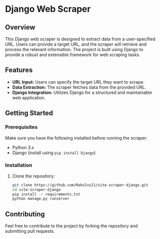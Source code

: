 # Django Web Scraper

## Overview

This Django web scraper is designed to extract data from a user-specified URL. Users can provide a target URL, and the scraper will retrieve and process the relevant information. The project is built using Django to provide a robust and extensible framework for web scraping tasks.

## Features

- **URL Input:** Users can specify the target URL they want to scrape.
- **Data Extraction:** The scraper fetches data from the provided URL.
- **Django Integration:** Utilizes Django for a structured and maintainable web application.

## Getting Started

### Prerequisites

Make sure you have the following installed before running the scraper:

- Python 3.x
- Django (install using `pip install Django`)

### Installation

1. Clone the repository:

   ```bash
   git clone https://github.com/Rahulns21/site-scraper-django.git
   cd site-scraper-django
   pip install -r requirements.txt
   python manage.py runserver
   ```

 ## Contributing

Feel free to contribute to the project by forking the repository and submitting pull requests.



